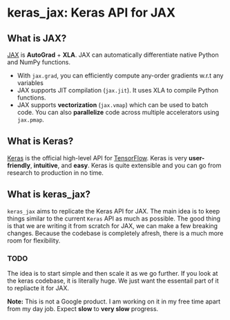 # keras_jax: Keras API for JAX

## What is JAX?

[JAX](https://github.com/google/jax) is **AutoGrad** + **XLA**. JAX can automatically differentiate
native Python and NumPy functions. 

* With `jax.grad`, you can efficiently compute  any-order gradients w.r.t any variables
* JAX supports JIT compilation (`jax.jit`). It uses XLA to compile Python functions.
* JAX supports **vectorization** (`jax.vmap`) which can be used to batch code. You can also **parallelize** code across
multiple accelerators using `jax.pmap`.

## What is Keras?

[Keras](https://keras.io/) is the official high-level API for [TensorFlow](https://www.tensorflow.org/guide/keras).
Keras is very **user-friendly**, **intuitive**, and **easy**. Keras is quite extensible and you can go from research to 
production in no time. 

## What is keras_jax?

`keras_jax` aims to replicate the Keras API for JAX. The main idea is to keep things similar to the current `Keras` API
as much as possible. The good thing is that we are writing it from scratch for JAX, we can make a few breaking changes.
Because the codebase is completely afresh, there is a much more room for flexibility. 


### TODO
The idea is to start simple and then scale it as we go further. If you look at the keras codebase, it is literally huge. We
just want the essentail part of it to repliacte it for JAX. 






**Note:** This is not a Google product. I am working on it in my free time apart from my day job. Expect **slow** to **very slow** progress. 

